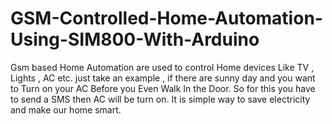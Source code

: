 # GSM-Controlled-Home-Automation-Using-SIM800-With-Arduino
Gsm based Home Automation are used to control Home devices Like TV , Lights , AC etc.  just take an example , if there are sunny day and you want to Turn on your AC Before you Even Walk In the Door.  So for this you have to send a SMS then AC will be turn on.  It is simple way to save electricity and make our home smart.
